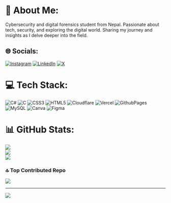 # 💫 About Me:
Cybersecurity and digital forensics student from Nepal. Passionate about tech, security, and exploring the digital world. Sharing my journey and insights as I delve deeper into the field.


## 🌐 Socials:
[![Instagram](https://img.shields.io/badge/Instagram-%23E4405F.svg?logo=Instagram&logoColor=white)](https://instagram.com/iamrdkh) [![LinkedIn](https://img.shields.io/badge/LinkedIn-%230077B5.svg?logo=linkedin&logoColor=white)](https://linkedin.com/in/hemantaphuyal) [![X](https://img.shields.io/badge/X-black.svg?logo=X&logoColor=white)](https://x.com/hemanta_phuyal) 

# 💻 Tech Stack:
![C#](https://img.shields.io/badge/c%23-%23239120.svg?style=flat&logo=csharp&logoColor=white) ![C](https://img.shields.io/badge/c-%2300599C.svg?style=flat&logo=c&logoColor=white) ![CSS3](https://img.shields.io/badge/css3-%231572B6.svg?style=flat&logo=css3&logoColor=white) ![HTML5](https://img.shields.io/badge/html5-%23E34F26.svg?style=flat&logo=html5&logoColor=white) ![Cloudflare](https://img.shields.io/badge/Cloudflare-F38020?style=flat&logo=Cloudflare&logoColor=white) ![Vercel](https://img.shields.io/badge/vercel-%23000000.svg?style=flat&logo=vercel&logoColor=white) ![GithubPages](https://img.shields.io/badge/github%20pages-121013?style=flat&logo=github&logoColor=white) ![MySQL](https://img.shields.io/badge/mysql-4479A1.svg?style=flat&logo=mysql&logoColor=white) ![Canva](https://img.shields.io/badge/Canva-%2300C4CC.svg?style=flat&logo=Canva&logoColor=white) ![Figma](https://img.shields.io/badge/figma-%23F24E1E.svg?style=flat&logo=figma&logoColor=white)
# 📊 GitHub Stats:
![](https://github-readme-stats.vercel.app/api?username=hemantadot&theme=default&hide_border=true&include_all_commits=true&count_private=false)<br/>
![](https://github-readme-streak-stats.herokuapp.com/?user=hemantadot&theme=default&hide_border=true)<br/>
![](https://github-readme-stats.vercel.app/api/top-langs/?username=hemantadot&theme=default&hide_border=true&include_all_commits=true&count_private=false&layout=compact)

### 🔝 Top Contributed Repo
![](https://github-contributor-stats.vercel.app/api?username=hemantadot&limit=5&theme=default&combine_all_yearly_contributions=true)

---
[![](https://visitcount.itsvg.in/api?id=hemantadot&icon=0&color=13)](https://visitcount.itsvg.in)

<!-- Proudly created with GPRM ( https://gprm.itsvg.in ) -->
